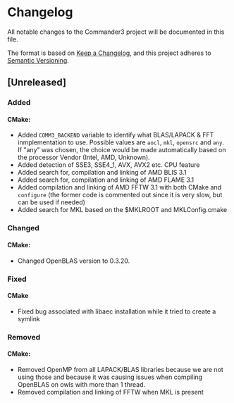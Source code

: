 # Changelog

All notable changes to the Commander3 project will be documented in this file.

The format is based on [Keep a Changelog](https://keepachangelog.com/en/1.0.0/),
and this project adheres to [Semantic Versioning](https://semver.org/spec/v2.0.0.html).

## [Unreleased]

### Added

#### CMake:
- Added `COMM3_BACKEND` variable to identify what BLAS/LAPACK & FFT
inmplementation to use. Possible values are `aocl`, `mkl`, `opensrc` and
`any`. If "any" was chosen, the choice would be made automatically based 
on the processor Vendor (Intel, AMD, Unknown).
- Added detection of SSE3, SSE4_1, AVX, AVX2 etc. CPU feature 
- Added search for, compilation and linking of AMD BLIS 3.1
- Added search for, compilation and linking of AMD FLAME 3.1
- Added compilation and linking of AMD FFTW 3.1 with both CMake and `configure` 
  (the former code is commented out since it is very slow, but can be used if needed)
- Added search for MKL based on the $MKLROOT and MKLConfig.cmake

### Changed

#### CMake:
- Changed OpenBLAS version to 0.3.20.

### Fixed

#### CMake
- Fixed bug associated with libaec installation while it tried to create a symlink

### Removed 

#### CMake:
- Removed OpenMP from all LAPACK/BLAS libraries because we are not using those
and because it was causing issues when compiling OpenBLAS on owls with more
than 1 thread.
- Removed compilation and linking of FFTW when MKL is present

